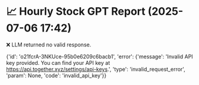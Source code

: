 # 📈 Hourly Stock GPT Report (2025-07-06 17:42)

❌ LLM returned no valid response.

{'id': 'o21fcrA-3NKUce-95b0e6209c6bacb1', 'error': {'message': 'Invalid API key provided. You can find your API key at https://api.together.xyz/settings/api-keys.', 'type': 'invalid_request_error', 'param': None, 'code': 'invalid_api_key'}}